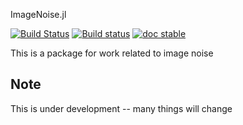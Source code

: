 ImageNoise.jl

[![Build Status](https://travis-ci.org/johnnychen94/ImageNoise.jl.svg?branch=master)](https://travis-ci.org/johnnychen94/ImageNoise.jl)
[![Build status](https://ci.appveyor.com/api/projects/status/x3ejgdbf82nkemwb/branch/master?svg=true)](https://ci.appveyor.com/project/johnnychen94/imagenoise-jl/branch/master)
[![doc stable](https://img.shields.io/badge/docs-stable-blue.svg)](https://johnnychen94.github.io/ImageNoise.jl/stable)
 
This is a package for work related to image noise
## Note

This is under development -- many things will change
